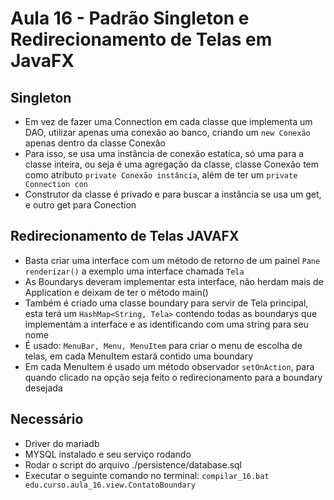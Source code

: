 # Aula 16 - Padrão Singleton e Redirecionamento de Telas em JavaFX

## Singleton
- Em vez de fazer uma Connection em cada classe que implementa um DAO, utilizar apenas uma conexão ao banco, criando um `new Conexão` apenas dentro da classe Conexão
- Para isso, se usa uma instância de conexão estatica, só uma para a classe inteira, ou seja é uma agregação da classe, classe Conexão tem como atributo `private Conexão instância`, além de ter um `private Connection con`
- Construtor da classe é privado e para buscar a instância se usa um get, e outro get para Conection

## Redirecionamento de Telas JAVAFX
- Basta criar uma interface com um método de retorno de um painel `Pane renderizar()` a exemplo uma interface chamada `Tela`
- As Boundarys deveram implementar esta interface, não herdam mais de Application e deixam de ter o método main()
- Também é criado uma classe boundary para servir de Tela principal, esta terá um `HashMap<String, Tela>` contendo todas as boundarys que implementam a interface e as identificando com uma string para seu nome
- É usado: `MenuBar, Menu, MenuItem` para criar o menu de escolha de telas, em cada MenuItem estará contido uma boundary
- Em cada MenuItem é usado um método observador `setOnAction`, para quando clicado na opção seja feito o redirecionamento para a boundary desejada

## Necessário
- Driver do mariadb
- MYSQL instalado e seu serviço rodando
- Rodar o script do arquivo ./persistence/database.sql
- Executar o seguinte comando no terminal: `compilar_16.bat edu.curso.aula_16.view.ContatoBoundary`